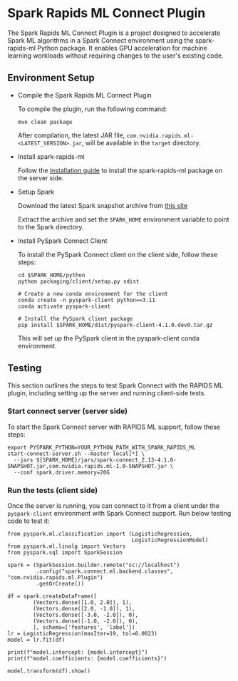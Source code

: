 # Spark Rapids ML Connect Plugin

The Spark Rapids ML Connect Plugin is a project designed to accelerate Spark ML algorithms
in a Spark Connect environment using the spark-rapids-ml Python package. It enables GPU
acceleration for machine learning workloads without requiring changes to the user's existing code.

## Environment Setup

- Compile the Spark Rapids ML Connect Plugin

  To compile the plugin, run the following command:

    ``` shell
    mvn clean package
    ```

  After compilation, the latest JAR file, `com.nvidia.rapids.ml-<LATEST_VERSION>.jar`, will be
  available in the `target` directory.

- Install spark-rapids-ml

  Follow
  the [installation guide](https://github.com/NVIDIA/spark-rapids-ml/blob/branch-25.02/python/README.md#installation)
  to install the spark-rapids-ml package on the server side.

- Setup Spark

  Download the latest Spark snapshot archive
  from [this site](https://urm.nvidia.com/artifactory/sw-spark-maven-local/org/apache/spark/4.1.0-SNAPSHOT/)

  Extract the archive and set the `SPARK_HOME` environment variable to point to the Spark directory.

- Install PySpark Connect Client

  To install the PySpark Connect client on the client side, follow these steps:

    ``` shell
    cd $SPARK_HOME/python
    python packaging/client/setup.py sdist

    # Create a new conda environment for the client
    conda create -n pyspark-client python==3.11
    conda activate pyspark-client

    # Install the PySpark client package
    pip install $SPARK_HOME/dist/pyspark-client-4.1.0.dev0.tar.gz
    ```

  This will set up the PySpark client in the pyspark-client conda environment.

## Testing

This section outlines the steps to test Spark Connect with the RAPIDS ML plugin,
including setting up the server and running client-side tests.

### Start connect server (server side)

To start the Spark Connect server with RAPIDS ML support, follow these steps:

``` shell
export PYSPARK_PYTHON=YOUR_PYTHON_PATH_WITH_SPARK_RAPIDS_ML
start-connect-server.sh --master local[*] \
  --jars ${SPARK_HOME}/jars/spark-connect_2.13-4.1.0-SNAPSHOT.jar,com.nvidia.rapids.ml-1.0-SNAPSHOT.jar \
  --conf spark.driver.memory=20G
```

### Run the tests (client side)

Once the server is running, you can connect to it from a client under the `pyspark-client` environment
with Spark Connect support. Run below testing code to test it:

```shell
from pyspark.ml.classification import (LogisticRegression,
                                       LogisticRegressionModel)
from pyspark.ml.linalg import Vectors
from pyspark.sql import SparkSession

spark = (SparkSession.builder.remote("sc://localhost")
         .config("spark.connect.ml.backend.classes", "com.nvidia.rapids.ml.Plugin")
         .getOrCreate())

df = spark.createDataFrame([
        (Vectors.dense([1.0, 2.0]), 1),
        (Vectors.dense([2.0, -1.0]), 1),
        (Vectors.dense([-3.0, -2.0]), 0),
        (Vectors.dense([-1.0, -2.0]), 0),
        ], schema=['features', 'label'])
lr = LogisticRegression(maxIter=19, tol=0.0023)
model = lr.fit(df)

print(f"model.intercept: {model.intercept}")
print(f"model.coefficients: {model.coefficients}")

model.transform(df).show()
```
